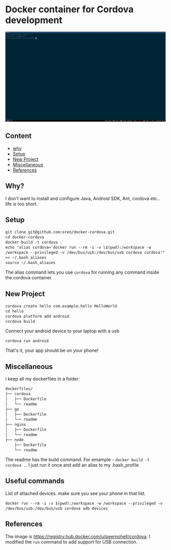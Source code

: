 # Docker container for Cordova development

![demo-video](demo-video.gif)

## Content

* [why](#why)
* [Setup](#setup)
* [New Project](#new-project)
* [Miscellaneous](#miscellaneous)
* [References](#references)

## Why?

I don't want to install and configure Java, Android SDK, Ant, cordova etc.. life is too short. 

## Setup

    git clone git@github.com:oren/docker-cordova.git
    cd docker-cordova
    docker build -t cordova .
    echo "alias cordova='docker run --rm -i -v \$(pwd):/workspace -w /workspace --privileged -v /dev/bus/usb:/dev/bus/usb cordova cordova'" >> ~/.bash_aliases
    source ~/.bash_aliases

The alias command lets you use `cordova` for running any command inside the cordova container.

## New Project

    cordova create hello com.example.hello HelloWorld
    cd hello
    cordova platform add android
    cordova build
    
Connect your android device to your laptop with a usb

    cordova run android
 
That's it, your app should be on your phone!

## Miscellaneous

I keep all my dockerfiles in a folder:

    dockerfiles/
    ├── cordova
    │   ├── Dockerfile
    │   └── readme
    ├── go
    │   ├── Dockerfile
    │   └── readme
    ├── nginx
    │   ├── Dockerfile
    │   └── readme
    ├── node
        ├── Dockerfile
        └── readme

The readme has the build command. For emample - `docker build -t cordova .`. I just run it once and add an alias to my .bash_profile

## Useful commands

List of attached devices. make sure you see your phone in that list.

    docker run --rm -i -v $(pwd):/workspace -w /workspace --privileged -v /dev/bus/usb:/dev/bus/usb cordova adb devices

## References

The image is https://registry.hub.docker.com/u/peernohell/cordova. I modified the `run` command to add support for USB connection.

